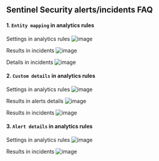 ## Sentinel Security alerts/incidents FAQ 

#### 1. `Entity mapping` in analytics rules
Settings in analytics rules
![image](https://user-images.githubusercontent.com/96930989/211316422-18a7beea-9290-4100-b939-7548162e3f60.png)

Results in incidents
![image](https://user-images.githubusercontent.com/96930989/211316824-9cf585a8-77c3-4240-9def-1d29b66a1b4e.png)

Details in incidents
![image](https://user-images.githubusercontent.com/96930989/211316982-3e3776e7-8504-4c25-a75b-a8abcdf420d4.png)


#### 2. `Custom details` in analytics rules

Settings in analytics rules
![image](https://user-images.githubusercontent.com/96930989/211313847-8b512054-1339-4ac2-a950-0c87a9b51e4d.png)

Results in alerts details
![image](https://user-images.githubusercontent.com/96930989/211313945-62146767-d52b-438e-8db0-8c2069b65c48.png)


Results in incidents
![image](https://user-images.githubusercontent.com/96930989/211315062-98276dea-606b-4066-8004-fe3c803bcc11.png)


#### 3. `Alert details` in analytics rules

Settings in analytics rules
![image](https://user-images.githubusercontent.com/96930989/211314853-1f735f7e-e2f3-4922-9667-1c5f464f695a.png)

Results in incidents
![image](https://user-images.githubusercontent.com/96930989/211315339-d214e78f-551d-469d-a702-90237347ac11.png)




